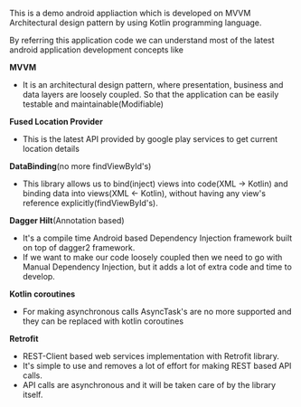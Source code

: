 This is a demo android appliaction which is developed on MVVM Architectural design pattern by using Kotlin programming language.

By referring this application code we can understand most of the latest android application development concepts like

**MVVM**
 - It is an architectural design pattern, where presentation, business and data layers are loosely coupled.
   So that the application can be easily testable and maintainable(Modifiable)
   
**Fused Location Provider**
 - This is the latest API provided by google play services to get current location details
 
**DataBinding**(no more findViewById's)
 - This library allows us to bind(inject) views into code(XML -> Kotlin) and binding data into views(XML <- Kotlin),
   without having any view's reference explicitly(findViewById's).

**Dagger Hilt**(Annotation based)
 - It's a compile time Android based Dependency Injection framework built on top of dagger2 framework.
 - If we want to make our code loosely coupled then we need to go with Manual Dependency Injection,
   but it adds a lot of extra code and time to develop. 
   
**Kotlin coroutines**
- For making asynchronous calls AsyncTask's are no more supported and they can be replaced with
  kotlin coroutines

**Retrofit**
- REST-Client based web services implementation with Retrofit library.
- It's simple to use and removes a lot of effort for making REST based API calls.
- API calls are asynchronous and it will be taken care of by the library itself.

   

